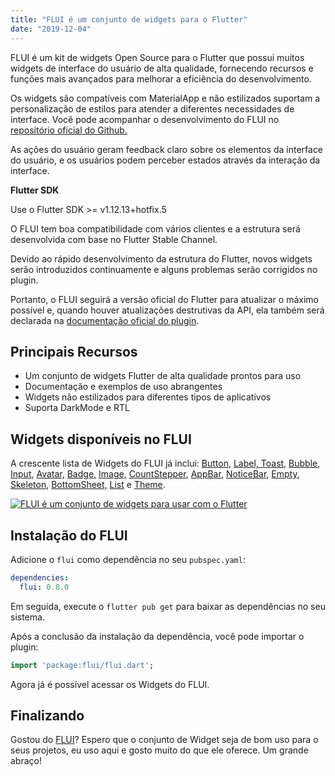 ```yaml
---
title: "FLUI é um conjunto de widgets para o Flutter"
date: "2019-12-04"
---
```


FLUI é um kit de widgets Open Source para o Flutter que possui muitos widgets de interface do usuário de alta qualidade, fornecendo recursos e funções mais avançados para melhorar a eficiência do desenvolvimento.

Os widgets são compatíveis com MaterialApp e não estilizados suportam a personalização de estilos para atender a diferentes necessidades de interface. Você pode acompanhar o desenvolvimento do FLUI no [repositório oficial do Github.](https://github.com/Rannie/flui/)

As ações do usuário geram feedback claro sobre os elementos da interface do usuário, e os usuários podem perceber estados através da interação da interface.

**Flutter SDK**

Use o Flutter SDK >= v1.12.13+hotfix.5

O FLUI tem boa compatibilidade com vários clientes e a estrutura será desenvolvida com base no Flutter Stable Channel.

Devido ao rápido desenvolvimento da estrutura do Flutter, novos widgets serão introduzidos continuamente e alguns problemas serão corrigidos no plugin.

Portanto, o FLUI seguirá a versão oficial do Flutter para atualizar o máximo possível e, quando houver atualizações destrutivas da API, ela também será declarada na [documentação oficial do plugin](https://www.flui.xin/en/).

## Principais Recursos

- Um conjunto de widgets Flutter de alta qualidade prontos para uso
- Documentação e exemplos de uso abrangentes
- Widgets não estilizados para diferentes tipos de aplicativos
- Suporta DarkMode e RTL

## Widgets disponíveis no FLUI

A crescente lista de Widgets do FLUI já inclui: [Button](https://www.flui.xin/en/widgets/button.html), [Label, Toast,](https://www.flui.xin/en/widgets/button.html) [Bubble](https://www.flui.xin/en/widgets/button.html), [Input](https://www.flui.xin/en/widgets/button.html), [Avatar,](https://www.flui.xin/en/widgets/button.html) [Badge,](https://www.flui.xin/en/widgets/button.html) [Image,](https://www.flui.xin/en/widgets/button.html) [CountStepper](https://www.flui.xin/en/widgets/button.html), [AppBar](https://www.flui.xin/en/widgets/button.html), [NoticeBar](https://www.flui.xin/en/widgets/button.html), [Empty](https://www.flui.xin/en/widgets/button.html), [Skeleton](https://www.flui.xin/en/widgets/button.html), [BottomSheet,](https://www.flui.xin/en/widgets/button.html) [List](https://www.flui.xin/en/widgets/button.html) e [Theme](https://www.flui.xin/en/widgets/button.html).

[![FLUI é um conjunto de widgets para usar com o Flutter](images/flui-widget-kit-flutter-964x1024.png)](https://www.luizeof.com.br/wp-content/uploads/2019/12/flui-widget-kit-flutter.png)

## Instalação do FLUI

Adicione o `flui` como dependência no seu `pubspec.yaml`:

```yaml
dependencies:
  flui: 0.8.0
```

Em seguida, execute o `flutter pub get` para baixar as dependências no seu sistema.

Após a conclusão da instalação da dependência, você pode importar o plugin:

```dart
import 'package:flui/flui.dart';
```

Agora já é possível acessar os Widgets do FLUI.

## Finalizando

Gostou do [FLUI](https://www.luizeof.com.br/flutter/flui-e-um-conjunto-de-widgets-para-o-flutter/)? Espero que o conjunto de Widget seja de bom uso para o seus projetos, eu uso aqui e gosto muito do que ele oferece. Um grande abraço!
